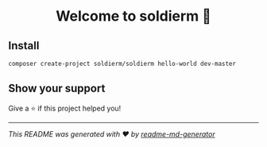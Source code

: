 <h1 align="center">Welcome to soldierm 👋</h1>
<p>
</p>

## Install

```sh
composer create-project soldierm/soldierm hello-world dev-master
```

## Show your support

Give a ⭐️ if this project helped you!

***
_This README was generated with ❤️ by [readme-md-generator](https://github.com/kefranabg/readme-md-generator)_
